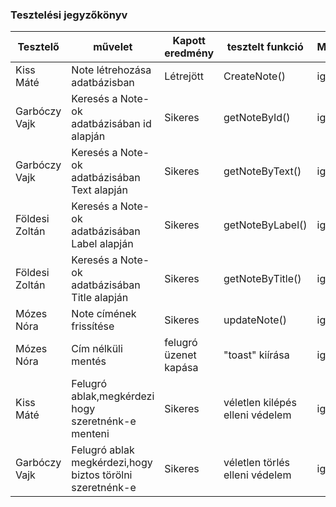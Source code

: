 ### Tesztelési jegyzőkönyv


| Tesztelő  | művelet | Kapott eredmény | tesztelt funkció | Működött? |
| ------------- | ------------- | ------------- | ------------- | ------------- |
| Kiss Máté |  Note létrehozása adatbázisban | Létrejött | CreateNote() | igen |
| Garbóczy Vajk |  Keresés a Note-ok adatbázisában id alapján | Sikeres | getNoteById() | igen |
| Garbóczy Vajk |  Keresés a Note-ok adatbázisában Text alapján | Sikeres | getNoteByText() | igen |
| Földesi Zoltán |  Keresés a Note-ok adatbázisában Label alapján | Sikeres | getNoteByLabel() | igen |
| Földesi Zoltán |  Keresés a Note-ok adatbázisában Title alapján | Sikeres | getNoteByTitle() | igen |
| Mózes Nóra | Note címének frissítése | Sikeres | updateNote() | igen |  
| Mózes Nóra | Cím nélküli mentés | felugró üzenet kapása | "toast" kiírása | igen |
| Kiss Máté |Felugró ablak,megkérdezi hogy szeretnénk-e menteni | Sikeres | véletlen kilépés elleni védelem | igen |
| Garbóczy Vajk |Felugró ablak megkérdezi,hogy biztos törölni szeretnénk-e| Sikeres | véletlen törlés elleni védelem| igen |  

